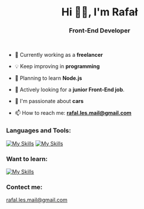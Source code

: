 
<h1 align="center">Hi 👋🏻, I'm Rafał</h1>
<h3 align="center">Front-End Developer</h3>
&nbsp;

- 🔭 Currently working as a **freelancer**

- 💡 Keep improving in **programming**

- 🌱 Planning to learn **Node.js**

- 👯 Actively looking for a **junior Front-End job**.

- 🚗 I'm passionate about **cars**

- 📫 How to reach me: **rafal.les.mail@gmail.com**

### Languages and Tools:

[![My Skills](https://skillicons.dev/icons?i=html,css,js,ts,react,redux,styledcomponents,graphql,vite,webpack,gulp)](https://skillicons.dev)
[![My Skills](https://skillicons.dev/icons?i=vitest,jest,firebase,sass,tailwind,bootstrap,npm,git,github,vscode,figma)](https://skillicons.dev)

### Want to learn:

[![My Skills](https://skillicons.dev/icons?i=vue,nodejs)](https://skillicons.dev)

### Contect me:

rafal.les.mail@gmail.com